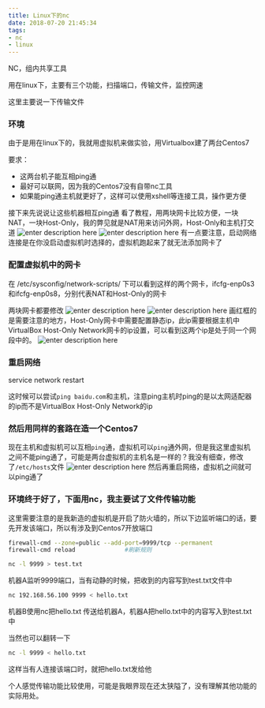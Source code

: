 ```yaml
---
title: Linux下的nc
date: 2018-07-20 21:45:34
tags:
- nc
- linux
---
```


NC，组内共享工具

用在linux下，主要有三个功能，扫描端口，传输文件，监控网速

这里主要说一下传输文件
<!-- more -->
### 环境
由于是用在linux下的，我就用虚拟机来做实验，用Virtualbox建了两台Centos7

要求：
 - 这两台机子能互相ping通
 - 最好可以联网，因为我的Centos7没有自带nc工具
 - 如果能ping通主机就更好了，这样可以使用xshell等连接工具，操作更方便


接下来先说说让这些机器相互ping通
看了教程，用两块网卡比较方便，一块NAT，一块Host-Only，我的弊见就是NAT用来访问外网，Host-Only和主机打交道
![enter description here](fig1.PNG)
![enter description here](fig2.PNG)
有一点要注意，启动网络连接是在你没启动虚拟机时选择的，虚拟机跑起来了就无法添加网卡了

### 配置虚拟机中的网卡
在 /etc/sysconfig/network-scripts/ 下可以看到这样的两个网卡，ifcfg-enp0s3和ifcfg-enp0s8，分别代表NAT和Host-Only的网卡

两块网卡都要修改
![enter description here](fig3.PNG)
![enter description here](fig4.PNG)
画红框的是需要注意的地方，Host-Only网卡中需要配置静态ip，此ip需要根据主机中VirtualBox Host-Only Network网卡的ip设置，可以看到这两个ip是处于同一个网段中的。
![enter description here](fig5.PNG)

### 重启网络
service network restart 

这时候可以尝试`ping baidu.com`和主机，注意ping主机时ping的是以太网适配器的ip而不是VirtualBox Host-Only Network的ip

### 然后用同样的套路在造一个Centos7
现在主机和虚拟机可以互相`ping`通，虚拟机可以`ping`通外网，但是我这里虚拟机之间不能ping通了，可能是两台虚拟机的主机名是一样的？我没有细查，修改了`/etc/hosts`文件
![enter description here](fig6.PNG)
然后再重启网络，虚拟机之间就可以ping通了

### 环境终于好了，下面用nc，我主要试了文件传输功能

这里需要注意的是我新造的虚拟机是开启了防火墙的，所以下边监听端口的话，要先开发该端口，所以有涉及到Centos7开放端口
``` bash
firewall-cmd --zone=public --add-port=9999/tcp --permanent
firewall-cmd reload              #刷新规则
```

``` bash
nc -l 9999 > test.txt
```
机器A监听9999端口，当有动静的时候，把收到的内容写到test.txt文件中

``` bash
nc 192.168.56.100 9999 < hello.txt
```
机器B使用nc把hello.txt 传送给机器A，机器A把hello.txt中的内容写入到test.txt中

当然也可以翻转一下
``` bash
nc -l 9999 < hello.txt
```
这样当有人连接该端口时，就把hello.txt发给他

个人感觉传输功能比较使用，可能是我眼界现在还太狭隘了，没有理解其他功能的实际用处。

